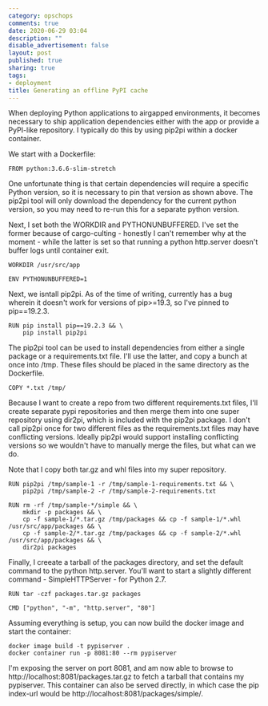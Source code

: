 ```yaml
---
category: opschops
comments: true
date: 2020-06-29 03:04
description: ""
disable_advertisement: false
layout: post
published: true
sharing: true
tags:
- deployment
title: Generating an offline PyPI cache
---
```


When deploying Python applications to airgapped environments, it becomes necessary to ship application dependencies either with the app or provide a PyPI-like repository. I typically do this by using pip2pi within a docker container.

We start with a Dockerfile:

    FROM python:3.6.6-slim-stretch
    

One unfortunate thing is that certain dependencies will require a specific Python version, so it is necessary to pin that version as shown above. The pip2pi tool will only download the dependency for the current python version, so you may need to re-run this for a separate python version.

Next, I set both the WORKDIR and PYTHONUNBUFFERED. I've set the former because of cargo-culting - honestly I can't remember why at the moment - while the latter is set so that running a python http.server doesn't buffer logs until container exit.

    WORKDIR /usr/src/app
    
    ENV PYTHONUNBUFFERED=1

Next, we isntall pip2pi. As of the time of writing, currently has a bug wherein it doesn't work for versions of pip&gt;=19.3, so I've pinned to pip==19.2.3.

    RUN pip install pip==19.2.3 && \
        pip install pip2pi

The pip2pi tool can be used to install dependencies from either a single package or a requirements.txt file. I'll use the latter, and copy a bunch at once into /tmp. These files should be placed in the same directory as the Dockerfile.

    COPY *.txt /tmp/

Because I want to create a repo from two different requirements.txt files, I'll create separate pypi repositories and then merge them into one super repository using dir2pi, which is included with the pip2pi package. I don't call pip2pi once for two different files as the requirements.txt files may have conflicting versions. Ideally pip2pi would support installing conflicting versions so we wouldn't have to manually merge the files, but what can we do.

Note that I copy both tar.gz and whl files into my super repository.

    RUN pip2pi /tmp/sample-1 -r /tmp/sample-1-requirements.txt && \
        pip2pi /tmp/sample-2 -r /tmp/sample-2-requirements.txt
    
    RUN rm -rf /tmp/sample-*/simple && \
        mkdir -p packages && \
        cp -f sample-1/*.tar.gz /tmp/packages && cp -f sample-1/*.whl /usr/src/app/packages && \
        cp -f sample-2/*.tar.gz /tmp/packages && cp -f sample-2/*.whl /usr/src/app/packages && \
        dir2pi packages

Finally, I creeate a tarball of the packages directory, and set the default command to the python http.server. You'll want to start a slightly different command - SimpleHTTPServer - for Python 2.7.

    RUN tar -czf packages.tar.gz packages
    
    CMD ["python", "-m", "http.server", "80"]

Assuming everything is setup, you can now build the docker image and start the container:

    docker image build -t pypiserver .
    docker container run -p 8081:80 --rm pypiserver

I'm exposing the server on port 8081, and am now able to browse to http://localhost:8081/packages.tar.gz to fetch a tarball that contains my pypiserver. This container can also be served directly, in which case the pip index-url would be http://localhost:8081/packages/simple/.
